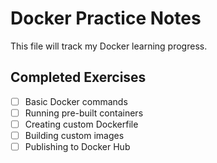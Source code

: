 # Docker Practice Notes
This file will track my Docker learning progress.
## Completed Exercises
- [ ] Basic Docker commands
- [ ] Running pre-built containers
- [ ] Creating custom Dockerfile
- [ ] Building custom images
- [ ] Publishing to Docker Hub
